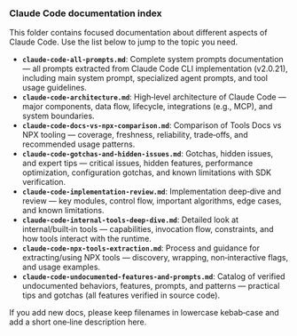 ### Claude Code documentation index

This folder contains focused documentation about different aspects of Claude Code. Use the list below to jump to the topic you need.

- **`claude-code-all-prompts.md`**: Complete system prompts documentation — all prompts extracted from Claude Code CLI implementation (v2.0.21), including main system prompt, specialized agent prompts, and tool usage guidelines.
- **`claude-code-architecture.md`**: High‑level architecture of Claude Code — major components, data flow, lifecycle, integrations (e.g., MCP), and system boundaries.
- **`claude-code-docs-vs-npx-comparison.md`**: Comparison of Tools Docs vs NPX tooling — coverage, freshness, reliability, trade‑offs, and recommended usage patterns.
- **`claude-code-gotchas-and-hidden-issues.md`**: Gotchas, hidden issues, and expert tips — critical issues, hidden features, performance optimization, configuration gotchas, and known limitations with SDK verification.
- **`claude-code-implementation-review.md`**: Implementation deep‑dive and review — key modules, control flow, important algorithms, edge cases, and known limitations.
- **`claude-code-internal-tools-deep-dive.md`**: Detailed look at internal/built‑in tools — capabilities, invocation flow, constraints, and how tools interact with the runtime.
- **`claude-code-npx-tools-extraction.md`**: Process and guidance for extracting/using NPX tools — discovery, wrapping, non‑interactive flags, and usage examples.
- **`claude-code-undocumented-features-and-prompts.md`**: Catalog of verified undocumented behaviors, features, prompts, and patterns — practical tips and gotchas (all features verified in source code).

If you add new docs, please keep filenames in lowercase kebab‑case and add a short one‑line description here.

